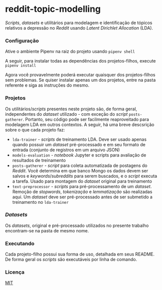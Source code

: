 # reddit-topic-modelling
*Scripts*, *datasets* e utilitários para modelagem e identificação de tópicos relativos a depressão no *Reddit* usando *Latent Dirichlet Allocation* (LDA).

### Configuração
Ative o ambiente Pipenv na raiz do projeto usando ```pipenv shell```

A seguir, para instalar todas as dependências dos projetos-filhos, execute ```pipenv install```

Agora você provavelmente poderá executar quaisquer dos projetos-filhos sem problemas. Se quiser instalar apenas um dos projetos, entre na pasta referente e siga as instruções do mesmo.

### Projetos
Os utilitários/*scripts* presentes neste projeto são, de forma geral, independentes do *dataset* utilizado - com exceção do *script* ```posts-gatherer```. Portanto, seu código pode ser facilmente reaproveitado para modelagem LDA em outros contextos. A seguir, há uma breve descsrição sobre o que cada projeto faz:

* ```lda-trainer``` - *scripts* de treinamento LDA. Deve ser usado apenas quando possuir um *dataset* pré-processado e em seu formato de entrada (conjunto de registros em um arquivo JSON)
* ```models-evaluation``` - *notebook* Jupyter e scripts para avaliação de resultados de treinamento
* ```posts-gatherer``` - *script* para coleta automatizada de postagens do *Reddit*. Você determina em que banco Mongo os dados devem ser salvos e *keywords*/*subreddits* para serem buscados, e o *script* executa a tarefa. Usado para montagem do *dataset* original para treinamento
* ```text-preprocessor``` - *scripts* para pré-processamento de um *dataset*. Remoção de *stopwords*, *tokenização* e *lemmatização* são realizadas aqui. Um *dataset* deve ser pré-processado antes de ser submetido a treinamento no ```lda-trainer```

### *Datasets*
Os *datasets*, original e pré-processado utilizados no presente trabalho encontram-se na pasta de mesmo nome.

### Executando
Cada projeto-filho possui sua forma de uso, detalhada em seus README. De forma geral os *scripts* são executáveis por linha de comando.

### Licença
[MIT](LICENSE)